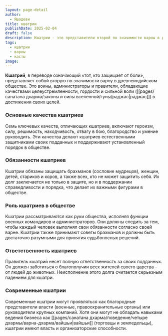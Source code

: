```yaml
---
layout: page-detail
author:
  - Яшодеви
title: кшатрии
publishDate: 2025-02-04
draft: false
description: Кшатрии - это представители второй по значимости варны в древнеиндийском обществе, известные как воины и администраторы. Слово "кшатрий" происходит от санскритского корня "кшат", что означает "защищать". Кшатрии обладают такими качествами, как героизм, сила, решимость, находчивость и благородство. Их основная обязанность заключается в защите слабых и поддержании порядка в обществе. Кшатрии также имеют право наказывать тех, кто не соблюдает дхарму, и должны заботиться о благополучии своих подданных.
tags:
  - кшатрии
  - варны
  - касты
image:
---
```

**Кшатрий**, в переводе означающий «тот, кто защищает от боли», представляет собой вторую по значимости варну в древнеиндийском обществе. Это воины, администраторы и правители, обладающие качествами целеустремленности, гордости и сильной воли ([[pages/санатана дхарма/законы и силы вселенной/гуны/раджас|раджас]]) в достижении своих целей.

### Основные качества кшатриев

Семь ключевых качеств, отличающих кшатриев, включают героизм, силу, решимость, находчивость, отвагу в бою, благородство и умение руководить. Эти качества делают кшатриев естественными защитниками своих подданных и поддерживают установленный порядок в обществе.

### Обязанности кшатриев

Кшатрии обязаны защищать брахманов (сословие мудрецов), женщин, детей, стариков и коров, а также всех, кто не может защитить себя. Их долг заключается не только в защите, но и в поддержании справедливости и порядка, что делает их важными фигурами в обществе.

### Роль кшатриев в обществе

Кшатрии рассматриваются как руки общества, исполняя функции военных командиров и администраторов. Они должны следить за тем, чтобы каждый человек выполнял свои обязанности согласно своей варне. Кшатрии также принимают советы брахманов и должны быть достаточно разумными для принятия судьбоносных решений.

### Ответственность кшатриев

Правитель кшатрий несет полную ответственность за своих подданных. Он должен заботиться о благополучии всех жителей своего царства - от людей до животных. Неисполнение этого долга считается серьезным падением для кшатри.

### Современные кшатрии

Современные кшатрии могут проявляться как благородные представители власти (военные, правоохранительные органы) или руководители крупных компаний. Хотя они могут не обладать навыками ведения бизнеса как [[pages/санатана дхарма/поведение/четыре дхармы/варна-дхарма/вайшьи|вайшьи]] (торговцы и земледельцы), кшатрии имеют власть и организаторские способности.
